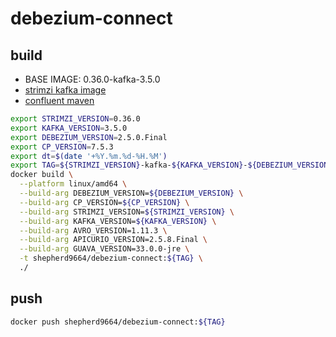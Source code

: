 # debezium-connect

## build

* BASE IMAGE: 0.36.0-kafka-3.5.0
* [strimzi kafka image](https://quay.io/repository/strimzi/kafka?tab=tags)
* [confluent maven](https://packages.confluent.io/maven/)

```bash
export STRIMZI_VERSION=0.36.0
export KAFKA_VERSION=3.5.0
export DEBEZIUM_VERSION=2.5.0.Final
export CP_VERSION=7.5.3
export dt=$(date '+%Y.%m.%d-%H.%M')
export TAG=${STRIMZI_VERSION}-kafka-${KAFKA_VERSION}-${DEBEZIUM_VERSION}-${dt}
docker build \
  --platform linux/amd64 \
  --build-arg DEBEZIUM_VERSION=${DEBEZIUM_VERSION} \
  --build-arg CP_VERSION=${CP_VERSION} \
  --build-arg STRIMZI_VERSION=${STRIMZI_VERSION} \
  --build-arg KAFKA_VERSION=${KAFKA_VERSION} \
  --build-arg AVRO_VERSION=1.11.3 \
  --build-arg APICURIO_VERSION=2.5.8.Final \
  --build-arg GUAVA_VERSION=33.0.0-jre \
  -t shepherd9664/debezium-connect:${TAG} \
  ./
```

## push

```bash
docker push shepherd9664/debezium-connect:${TAG}
```